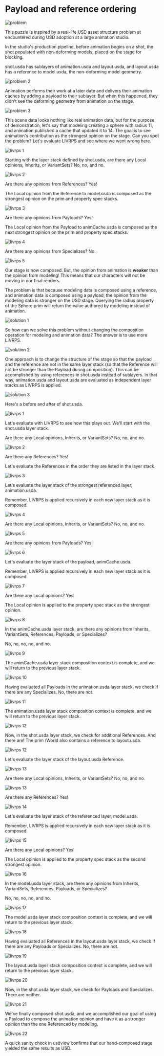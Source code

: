 # Payload and reference ordering

![problem](images/Slide108.PNG)

This puzzle is inspired by a real-life USD asset structure problem at encountered during USD adoption at a large animation studio. 

In the studio's production pipeline, before animation begins on a shot, the shot populated with non-deforming models, placed on the stage for blocking.

shot.usda has sublayers of animation.usda and layout.usda, and layout.usda
has a reference to model.usda, the non-deforming model geometry.

![problem 2](images/Slide109.PNG)

Animation performs their work at a later date and delivers their animation caches by adding a payload to their sublayer. But when this happened, they didn't see the deforming geometry from animation on the stage.

![problem 3](images/Slide110.PNG)

This scene data looks nothing like real animation data, but for the purpose of demonstration, let's say that modeling creating a sphere with radius 11, and animation published a cache that updated it to 14. The goal is to see animation's contribution as the strongest opinion on the stage. Can you spot the problem? Let's evaluate LIVRPS and see where we went wrong here.

![livrps 1](images/Slide111.PNG)

Starting with the layer stack defined by shot.usda, are there any 
Local opinions, Inherits, or VariantSets? No, no, and no.

![livrps 2](images/Slide112.PNG)

Are there any opinions from References? Yes! 

The Local opinion from the Reference to model.usda is composed as the
strongest opinion on the prim and property spec stacks.

![livrps 3](images/Slide113.PNG)

Are there any opinions from Payloads? Yes!

The Local opinion from the Payload to animCache.usda is composed as the
next strongest opinion on the prim and property spec stacks.

![livrps 4](images/Slide114.PNG)

Are there any opinions from Specializes? No.

![livrps 5](images/Slide115.PNG)

Our stage is now composed. But, the opinion from animation is **weaker**
than the opinion from modeling! This means that our characters will not
be moving in our final renders.

The problem is that because modeling data is composed using a reference, and animation data is composed using a payload, the opinion from the modeling data is stronger on the USD stage. Querying the radius property of the Sphere prim will return the value authored by modeling instead of animation.

![solution 1](images/Slide116.PNG)

So how can we solve this problem without changing the composition operation for modeling and animation data? The answer is to use more LIVRPS.

![solution 2](images/Slide117.PNG)

One approach is to change the structure of the stage so that the payload and the reference are not in the same layer stack (so that the Reference will not be stronger than the Payload during composition). This can be accomplished by using references in shot.usda instead of sublayers. In that way, animation.usda and layout.usda are evaluated as independent layer stacks as LIVRPS is applied.

![solution 3](images/Slide118.PNG)

Here's a before and after of shot.usda.

![livrps 1](images/Slide119.PNG)

Let's evaluate with LIVRPS to see how this plays out. We'll start with the shot.usda layer stack.

Are there any Local opinions, Inherits, or VariantSets? No, no, and no.

![livrps 2](images/Slide120.PNG)

Are there any References? Yes!

Let's evaluate the References in the order they are listed in the layer stack.

![livrps 3](images/Slide121.PNG)

Let's evaluate the layer stack of the strongest referenced layer, animation.usda.

Remember, LIVRPS is applied recursively in each new layer stack
as it is composed.

![livrps 4](images/Slide122.PNG)

Are there any Local opinions, Inherits, or VariantSets? No, no, and no.


![livrps 5](images/Slide123.PNG)

Are there any opinions from Payloads? Yes!

![livrps 6](images/Slide124.PNG)

Let's evaluate the layer stack of the payload, animCache.usda.

Remember, LIVRPS is applied recursively in each new layer stack
as it is composed.

![livrps 7](images/Slide125.PNG)

Are there any Local opinions? Yes! 

The Local opinion is applied to the property spec stack as the
strongest opinion.

![livrps 8](images/Slide126.PNG)

In the animCache.usda layer stack, are there any opinions from Inherits,
VariantSets, References, Payloads, or Specializes?

No, no, no, no, and no.

![livrps 9](images/Slide127.PNG)

The animCache.usda layer stack composition context is complete,
and we will return to the previous layer stack.

![livrps 10](images/Slide128.PNG)

Having evaluated all Payloads in the animation.usda layer stack,
we check if there are any Specializes. No, there are not.

![livrps 11](images/Slide129.PNG)

The animation.usda layer stack composition context is complete,
and we will return to the previous layer stack.

![livrps 12](images/Slide130.PNG)

Now, in the shot.usda layer stack, we check for additional References.
And there are! The prim /World also contains a reference to layout.usda.

![livrps 12](images/Slide131.PNG)

Let's evaluate the layer stack of the layout.usda Reference.

![livrps 13](images/Slide132.PNG)

Are there any Local opinions, Inherits, or VariantSets? No, no, and no.

![livrps 13](images/Slide133.PNG)

Are there any References? Yes!

![livrps 14](images/Slide134.PNG)

Let's evaluate the layer stack of the referenced layer, model.usda.

Remember, LIVRPS is applied recursively in each new layer stack
as it is composed.

![livrps 15](images/Slide135.PNG)

Are there any Local opinions? Yes! 

The Local opinion is applied to the property spec stack as the
second strongest opinion.

![livrps 16](images/Slide136.PNG)

In the model.usda layer stack, are there any opinions from Inherits,
VariantSets, References, Payloads, or Specializes?

No, no, no, no, and no.

![livrps 17](images/Slide137.PNG)

The model.usda layer stack composition context is complete,
and we will return to the previous layer stack.

![livrps 18](images/Slide138.PNG)

Having evaluated all References in the layout.usda layer stack,
we check if there are any Payloads or Specializes. No, there are not.

![livrps 19](images/Slide139.PNG)

The layout.usda layer stack composition context is complete,
and we will return to the previous layer stack.

![livrps 20](images/Slide140.PNG)

Now, in the shot.usda layer stack, we check for Payloads and Specializes.
There are neither.

![livrps 21](images/Slide141.PNG)

We've finally composed shot.usda, and we accomplished our goal of using a Payload to compose the animation opinion and have it as a stronger opinion than the one Referenced by modeling.

![livrps 22](images/Slide142.PNG)

A quick sanity check in usdview confirms that our hand-composed
stage yielded the same results as USD.

